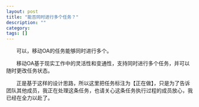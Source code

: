 ```yaml
---
layout: post
title: "能否同时进行多个任务？"
description: ""
category: 
tags: []
---
```

&#160; &#160; &#160; &#160;可以，移动OA的任务能够同时进行多个。

&#160; &#160; &#160; &#160;移动OA基于现实工作中的灵活性和变通性，支持同时进行多个任务，并可以随时更改任务状态。

&#160; &#160; &#160; &#160;正是基于这样的设计思路，所以这里把任务标注为【正在做】，只是为了告诉团队其他成员，我正在处理这条任务，也请关心这条任务执行过程的成员放心，我已经在全力以赴了。
